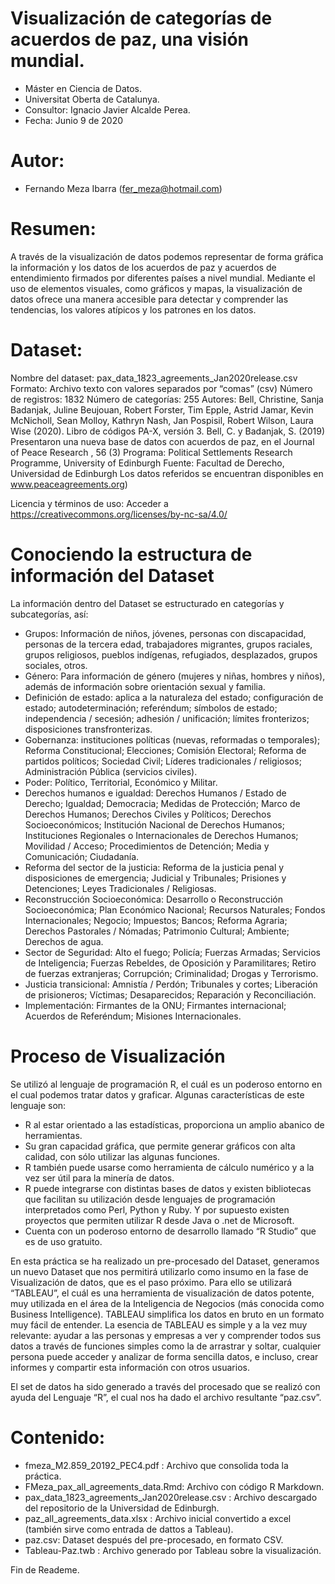 # Visualización de categorías de acuerdos de paz, una visión mundial.

* Máster en Ciencia de Datos.
* Universitat Oberta de Catalunya.
* Consultor: Ignacio Javier Alcalde Perea.
* Fecha: Junio 9 de 2020

# Autor:
* Fernando Meza Ibarra (fer_meza@hotmail.com)

# Resumen:

A través de la visualización de datos podemos representar de forma gráfica la información y los datos de los acuerdos de paz y acuerdos de entendimiento firmados por diferentes países a nivel mundial. Mediante el uso de elementos visuales, como gráficos y mapas, la visualización de datos ofrece una manera accesible para detectar y comprender las tendencias, los valores atípicos y los patrones en los datos.

# Dataset:

Nombre del dataset:	pax_data_1823_agreements_Jan2020release.csv
Formato:	Archivo texto con valores separados por “comas” (csv)
Número de registros:	1832
Número de categorías:	255
Autores:	Bell, Christine, Sanja Badanjak, Juline Beujouan, Robert Forster, Tim Epple, Astrid Jamar, Kevin McNicholl, Sean Molloy, Kathryn Nash, Jan Pospisil, Robert Wilson, Laura Wise (2020). Libro de códigos PA-X, versión 3.
Bell, C. y Badanjak, S. (2019) Presentaron una nueva base de datos con acuerdos de paz,  en  el Journal of Peace Research , 56 (3)
Programa:	Political Settlements Research Programme, University of Edinburgh
Fuente:	Facultad de Derecho, Universidad de Edinburgh
Los datos referidos se encuentran disponibles en www.peaceagreements.org)

Licencia y términos de uso:	Acceder a https://creativecommons.org/licenses/by-nc-sa/4.0/

# Conociendo la estructura de información del Dataset

La información dentro del Dataset se estructurado en categorías y subcategorías, así:
 
* Grupos: Información de niños, jóvenes, personas con discapacidad, personas de la tercera edad, trabajadores migrantes, grupos raciales, grupos religiosos, pueblos indígenas, refugiados, desplazados, grupos sociales, otros.
* Género: Para información de género (mujeres y niñas, hombres y niños), además de información sobre orientación sexual y familia.
*	Definición de estado: aplica a la naturaleza del estado; configuración de estado; autodeterminación; referéndum; símbolos de estado; independencia / secesión; adhesión / unificación; límites fronterizos; disposiciones transfronterizas.
*	Gobernanza: instituciones políticas (nuevas, reformadas o temporales); Reforma Constitucional; Elecciones; Comisión Electoral; Reforma de partidos políticos; Sociedad Civil; Líderes tradicionales / religiosos; Administración Pública (servicios civiles).
*	Poder: Político, Territorial, Económico y Militar.
*	Derechos humanos e igualdad: Derechos Humanos / Estado de Derecho; Igualdad; Democracia; Medidas de Protección; Marco de Derechos Humanos; Derechos Civiles y Políticos; Derechos Socioeconómicos; Institución Nacional de Derechos Humanos; Instituciones Regionales o Internacionales de Derechos Humanos; Movilidad / Acceso; Procedimientos de Detención; Media y Comunicación; Ciudadanía.
*	Reforma del sector de la justicia: Reforma de la justicia penal y disposiciones de emergencia; Judicial y Tribunales; Prisiones y Detenciones; Leyes Tradicionales / Religiosas.
*	Reconstrucción Socioeconómica: Desarrollo o Reconstrucción Socioeconómica; Plan Económico Nacional; Recursos Naturales; Fondos Internacionales; Negocio; Impuestos; Bancos; Reforma Agraria; Derechos Pastorales / Nómadas; Patrimonio Cultural; Ambiente; Derechos de agua.
*	Sector de Seguridad:  Alto el fuego; Policía; Fuerzas Armadas; Servicios de Inteligencia; Fuerzas Rebeldes, de Oposición y Paramilitares; Retiro de fuerzas extranjeras; Corrupción; Criminalidad; Drogas y Terrorismo.
*	Justicia transicional: Amnistía / Perdón; Tribunales y cortes; Liberación de prisioneros; Víctimas; Desaparecidos; Reparación y Reconciliación.
*	Implementación: Firmantes de la ONU; Firmantes internacional; Acuerdos de Referéndum; Misiones Internacionales.
 
# Proceso de Visualización
Se utilizó al lenguaje de programación R, el cuál es un poderoso entorno en el cual podemos tratar datos y graficar.  Algunas características de este lenguaje son:

*	R al estar orientado a las estadísticas, proporciona un amplio abanico de herramientas.
*	Su gran capacidad gráfica, que permite generar gráficos con alta calidad, con sólo utilizar las algunas funciones.
*	R también puede usarse como herramienta de cálculo numérico y a la vez ser útil para la minería de datos.
*	R puede integrarse con distintas bases de datos y existen bibliotecas que facilitan su utilización desde lenguajes de programación interpretados como Perl, Python y Ruby. Y por supuesto existen proyectos que permiten utilizar R desde Java o .net de Microsoft.
*	Cuenta con un poderoso entorno de desarrollo llamado “R Studio” que es de uso gratuito.

En esta práctica se ha realizado un pre-procesado del Dataset, generamos un nuevo Dataset que nos permitirá utilizarlo como insumo en la fase de Visualización de datos, que es el paso próximo.
Para ello se utilizará “TABLEAU”, el cuál es una herramienta de visualización de datos potente, muy utilizada en el área de la Inteligencia de Negocios (más conocida como Business Intelligence).
TABLEAU simplifica los datos en bruto en un formato muy fácil de entender. La esencia de TABLEAU es simple y a la vez muy relevante: ayudar a las personas y empresas a ver y comprender todos sus datos a través de funciones simples como la de arrastrar y soltar, cualquier persona puede acceder y analizar de forma sencilla datos, e incluso, crear informes y compartir esta información con otros usuarios.

El set de datos ha sido generado a través del procesado que se realizó con ayuda del Lenguaje “R”, el cual nos ha dado el archivo resultante “paz.csv”.


# Contenido:  
 
* fmeza_M2.859_20192_PEC4.pdf : Archivo que consolida toda la práctica.
* FMeza_pax_all_agreements_data.Rmd: Archivo con código R Markdown.  
* pax_data_1823_agreements_Jan2020release.csv : Archivo descargado del repositorio de la Universidad de Edinburgh.
* paz_all_agreements_data.xlsx : Archivo inicial convertido a excel (también sirve como entrada de dattos a Tableau).
* paz.csv: Dataset después del pre-procesado, en formato CSV.
* Tableau-Paz.twb : Archivo generado por Tableau sobre la visualización.

Fin de Reademe.
